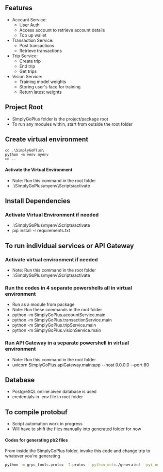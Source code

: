 
## Features
- Account Service:
    - User Auth
    - Access account to retrieve account details
    - Top up wallet
- Transaction Service:
    - Post transactions
    - Retrieve transactions
- Trip Service:
    - Create trip
    - End trip
    - Get trips
- Vision Service:
    - Training model weights
    - Storing user's face for training
    - Return latest weights

## Project Root
- SimplyGoPlus folder is the project/package root
- To run any modules within, start from outside the root folder

## Create virtual environment
```shell
cd .\SimplyGoPlus\
python -m venv myenv
cd ..
```
#### Activate the Virtual Environment
- Note: Run this command in the root folder
- .\SimplyGoPlus\myenv\Scripts\activate

## Install Dependencies
### Activate Virtual Environment if needed
- .\SimplyGoPlus\myenv\Scripts\activate
- pip install -r requirements.txt

## To run individual services or API Gateway
### Activate virtual environment if needed
- Note: Run this command in the root folder
- .\SimplyGoPlus\myenv\Scripts\activate

### Run the codes in 4 separate powershells all in virtual environment
- Run as a module from package 
- Note: Run these commands in the root folder
- python -m SimplyGoPlus.accountService.main
- python -m SimplyGoPlus.transactionService.main
- python -m SimplyGoPlus.tripService.main
- python -m SimplyGoPlus.visionService.main

### Run API Gateway in a separate powershell in virtual environment
- Note: Run this command in the root folder
- uvicorn SimplyGoPlus.apiGateway.main:app --host 0.0.0.0 --port 80

## Database
- PostgreSQL online aiven database is used
- credentials in .env file in root folder

## To compile protobuf
- Script automation work in progress
- Will have to shift the files manually into generated folder for now
#### Codes for generating pb2 files
From inside the SimplyGoPlus folder, invoke this code and change trip to whatever you're generating
```sh
python -m grpc_tools.protoc -I protos --python_out=./generated --pyi_out=./generated --grpc_python_out=./generated protos/trip.proto
```
